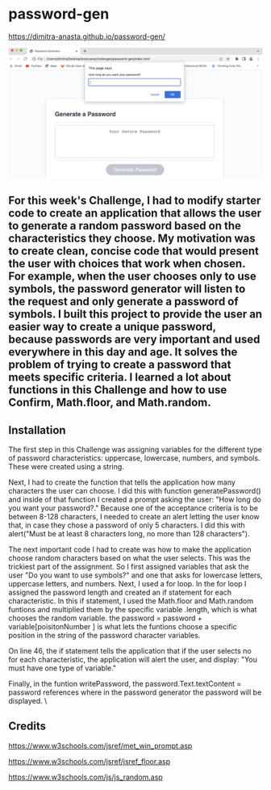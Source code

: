 # password-gen

https://dimitra-anasta.github.io/password-gen/

![password gen](assets/Screen%20Shot%202022-08-02%20at%209.11.16%20PM.png)

## For this week's Challenge, I had to modify starter code to create an application that allows the user to generate a random password based on the characteristics they choose. My motivation was to create clean, concise code that would present the user with choices that work when chosen. For example, when the user chooses only to use symbols, the password generator will listen to the request and only generate a password of symbols. I built this project to provide the user an easier way to create a unique password, because passwords are very important and used everywhere in this day and age. It solves the problem of trying to create a password that meets specific criteria. I learned a lot about functions in this Challenge and how to use Confirm, Math.floor, and Math.random.


## Installation

The first step in this Challenge was assigning variables for the different type of password characteristics: uppercase, lowercase, numbers, and symbols. These were created using a string.

Next, I had to create the function that tells the application how many characters the user can choose. I did this with function generatePassword() and inside of that function I created a prompt asking the user: "How long do you want your password?." Because one of the acceptance criteria is to be between 8-128 characters, I needed to create an alert letting the user know that, in case they chose a password of only 5 characters. I did this with  alert("Must be at least 8 characters long, no more than 128 characters").

The next important code I had to create was how to make the application choose random characters based on what the user selects. This was the trickiest part of the assignment. So I first assigned variables that ask the user "Do you want to use symbols?" and one that asks for lowercase letters, uppercase letters, and numbers. Next, I used a for loop. In the for loop I assigned the password length and created an if statement for each characteristic. In this if statement, I used the Math.floor and Math.random funtions and multiplied them by the specific variable .length, which is what chooses the random variable.
the password = password + variable[poisitonNumber ] is what lets the funtions choose a specific position in the string of the password character variables.

On line 46, the if statement tells the application that if the user selects no for each characteristic, the application will alert the user, and display: "You must have one type of variable."

Finally, in the funtion writePassword, the password.Text.textContent = password references where in the password generator the password will be displayed. \

## Credits

https://www.w3schools.com/jsref/met_win_prompt.asp

https://www.w3schools.com/jsref/jsref_floor.asp

https://www.w3schools.com/js/js_random.asp

